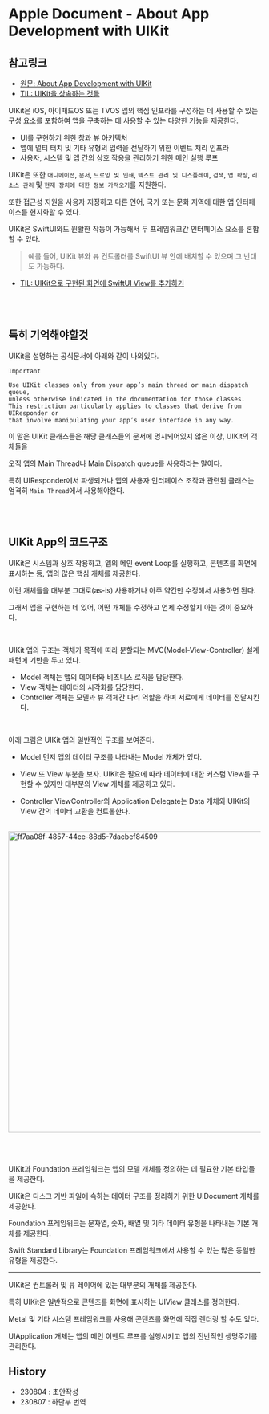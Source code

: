 # Apple Document - About App Development with UIKit

## 참고링크
- [원문: About App Development with UIKit](https://developer.apple.com/documentation/uikit/about_app_development_with_uikit#2928569)
- [TIL: UIKit을 상속하는 것들](https://github.com/isGeekCode/TIL/blob/main/iOS-Hierachy/IOS_Hierachy_UIKit.md)

UIKit은 iOS, 아이패드OS 또는 TVOS 앱의 핵심 인프라를 구성하는 데 사용할 수 있는 구성 요소를 포함하여 앱을 구축하는 데 사용할 수 있는 다양한 기능을 제공한다.  

- UI를 구현하기 위한 창과 뷰 아키텍처
- 앱에 멀티 터치 및 기타 유형의 입력을 전달하기 위한 이벤트 처리 인프라
- 사용자, 시스템 및 앱 간의 상호 작용을 관리하기 위한 메인 실행 루프   

UIKit은 또한 `애니메이션`, `문서`, `드로잉 및 인쇄`, `텍스트 관리 및 디스플레이`, `검색`, `앱 확장`, `리소스 관리` 및 `현재 장치에 대한 정보 가져오기`를 지원한다.  

또한 접근성 지원을 사용자 지정하고 다른 언어, 국가 또는 문화 지역에 대한 앱 인터페이스를 현지화할 수 있다.  

UIKit은 SwiftUI와도 원활한 작동이 가능해서 두 프레임워크간 인터페이스 요소를 혼합할 수 있다.

> 예를 들어, UIKit 뷰와 뷰 컨트롤러를 SwiftUI 뷰 안에 배치할 수 있으며 그 반대도 가능하다.
- [TIL: UIKit으로 구현된 화면에 SwiftUI View를 추가하기](https://github.com/isGeekCode/TIL/blob/main/iOS-SwiftUI_UIKit/PreviewProvider_UIHostingController.md)
 
<br><br>


## 특히 기억해야할것
UIKit을 설명하는 공식문서에 아래와 같이 나와있다.  
```
Important

Use UIKit classes only from your app’s main thread or main dispatch queue,
unless otherwise indicated in the documentation for those classes.
This restriction particularly applies to classes that derive from UIResponder or
that involve manipulating your app’s user interface in any way.
```

이 말은 UIKit 클래스들은 해당 클래스들의 문서에 명시되어있지 않은 이상, UIKit의 객체들을

오직 앱의 Main Thread나 Main Dispatch queue를 사용하라는 말이다. 

특히 UIResponder에서 파생되거나 앱의 사용자 인터페이스 조작과 관련된 클래스는 엄격히 `Main Thread`에서 사용해야한다.  

<br><br>

## UIKit App의 코드구조

UIKit은 시스템과 상호 작용하고, 앱의 메인 event Loop를 실행하고, 콘텐츠를 화면에 표시하는 등, 앱의 많은 핵심 개체를 제공한다. 

이런 개체들을 대부분 그대로(as-is) 사용하거나 아주 약간만 수정해서 사용하면 된다. 

그래서 앱을 구현하는 데 있어, 어떤 개체를 수정하고 언제 수정할지 아는 것이 중요하다.  

<br>  

UIKit 앱의 구조는 객체가 목적에 따라 분할되는 MVC(Model-View-Controller) 설계 패턴에 기반을 두고 있다.

- Model 객체는 앱의 데이터와 비즈니스 로직을 담당한다.
- View 객체는 데이터의 시각화를 담당한다.
- Controller 객체는 모델과 뷰 객체간 다리 역할을 하며 서로에게 데이터를 전달시킨다.  
  
  
<br>

아래 그림은 UIKit 앱의 일반적인 구조를 보여준다.  

- Model
먼저 앱의 데이터 구조를 나타내는 Model 개체가 있다.  

- View
또 View 부분을 보자. UIKit은 필요에 따라 데이터에 대한 커스텀 View를 구현할 수 있지만 대부분의 View 개체를 제공하고 있다.  

- Controller
ViewController와 Application Delegate는 Data 개체와 UIKit의 View 간의 데이터 교환을 컨트롤한다.  
  
<br>
  
<img width="600" alt="ff7aa08f-4857-44ce-88d5-7dacbef84509" src="https://github.com/isGeekCode/TIL/assets/76529148/81fe0c63-c11f-4199-a59b-427bbc024136">  

<br><br>

UIKit과 Foundation 프레임워크는 앱의 모델 개체를 정의하는 데 필요한 기본 타입들을 제공한다.  

UIKit은 디스크 기반 파일에 속하는 데이터 구조를 정리하기 위한 UIDocument 개체를 제공한다.

Foundation 프레임워크는 문자열, 숫자, 배열 및 기타 데이터 유형을 나타내는 기본 개체를 제공한다.

Swift Standard Library는 Foundation 프레임워크에서 사용할 수 있는 많은 동일한 유형을 제공한다.


---

UIKit은 컨트롤러 및 뷰 레이어에 있는 대부분의 개체를 제공한다.  

특히 UIKit은 일반적으로 콘텐츠를 화면에 표시하는 UIView 클래스를 정의한다.

Metal 및 기타 시스템 프레임워크를 사용해 콘텐츠를 화면에 직접 렌더링 할 수도 있다. 

UIApplication 개체는 앱의 메인 이벤트 루프를 실행시키고 앱의 전반적인 생명주기를 관리한다.  



## History
- 230804 : 초안작성
- 230807 : 하단부 번역
